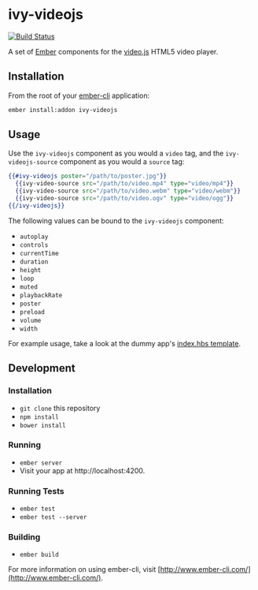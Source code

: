 # ivy-videojs

[![Build Status](https://travis-ci.org/IvyApp/ivy-videojs.svg?branch=master)](https://travis-ci.org/IvyApp/ivy-videojs)

A set of [Ember](http://emberjs.com/) components for the
[video.js](http://www.videojs.com/) HTML5 video player.

## Installation

From the root of your [ember-cli](http://www.ember-cli.com/) application:

```sh
ember install:addon ivy-videojs
```

## Usage

Use the `ivy-videojs` component as you would a `video` tag, and the
`ivy-videojs-source` component as you would a `source` tag:

```handlebars
{{#ivy-videojs poster="/path/to/poster.jpg"}}
  {{ivy-video-source src="/path/to/video.mp4" type="video/mp4"}}
  {{ivy-video-source src="/path/to/video.webm" type="video/webm"}}
  {{ivy-video-source src="/path/to/video.ogv" type="video/ogg"}}
{{/ivy-videojs}}
```

The following values can be bound to the `ivy-videojs` component:

* `autoplay`
* `controls`
* `currentTime`
* `duration`
* `height`
* `loop`
* `muted`
* `playbackRate`
* `poster`
* `preload`
* `volume`
* `width`

For example usage, take a look at the dummy app's
[index.hbs template](tests/dummy/app/templates/index.hbs).

## Development

### Installation

* `git clone` this repository
* `npm install`
* `bower install`

### Running

* `ember server`
* Visit your app at http://localhost:4200.

### Running Tests

* `ember test`
* `ember test --server`

### Building

* `ember build`

For more information on using ember-cli, visit [http://www.ember-cli.com/](http://www.ember-cli.com/).
